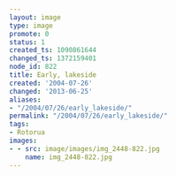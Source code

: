 ```yaml
---
layout: image
type: image
promote: 0
status: 1
created_ts: 1090861644
changed_ts: 1372159401
node_id: 822
title: Early, lakeside
created: '2004-07-26'
changed: '2013-06-25'
aliases:
- "/2004/07/26/early_lakeside/"
permalink: "/2004/07/26/early_lakeside/"
tags:
- Rotorua
images:
- - src: image/images/img_2448-822.jpg
    name: img_2448-822.jpg
---
```



